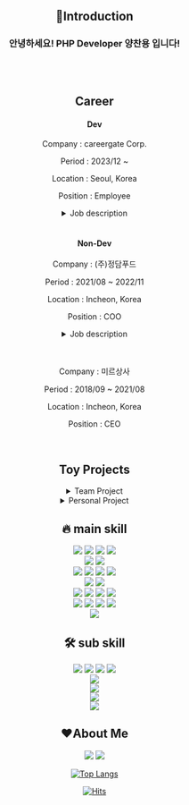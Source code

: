 <div align="center">




<h2>💪Introduction</h2>
<h3>안녕하세요! PHP Developer 양찬용 입니다!</h3>
<br>
<br>

<h2>Career</h2>

<h4> Dev </h4>
<p>Company : careergate Corp.</p>
<p>Period : 2023/12 ~ </p>
<p>Location : Seoul, Korea<p>
<p>Position : Employee</p>
<details>
<summary>Job description</summary>
<div align="left"">

<h4>e-learning PHP Developer</h4>

1. Defense against SQL injection
     - url parameter Filtering 및 escaping 함수 생성
2. The transition from classic PHP to CodeIgniter
     - 총 5개의 프로젝트 고도화 작업 진행
3. Development of a web service
     - 출석체크, 타임아웃, 한정판 등 다양한 이벤트 개발
     - 자체 서비스 트러블슈팅
     - 신규 프로젝트 참여
     - 결제, kakao, naver 등 다양한 API 사용 경험 보유
     - e-learning을 위한 영상 관련 개발
     - gitlab, jenkins를 사용한 형상관리
</div>
</details>
<br>

<h4> Non-Dev </h4>



<p>Company : (주)정담푸드</p>
<p>Period : 2021/08 ~ 2022/11</p>
<p>Location : Incheon, Korea<p>
<p>Position : COO</p>
<details>
<summary>Job description</summary>
<div align="left">

<h4>사업총괄</h4>

1. 영업 총괄
   - 매입처 확보 및 고품질 상품 자재 납품가 인하를 통한 성과 달성
   - 영업사원 관리, 교육으로 인한 팀 성과 향상
2. 부서별 업무 고도화
   - 공통
     - 회사 매뉴얼 작성으로 효율적인 업무 프로세스 확립
     - 지문식 출퇴근 관리 도입으로 근무환경 개선
     - 직원 안전 교육
   - 납품
     - 배송지 구역화 및 배송구역 분할로 효율적인 납품 체계 구축
   - 육가공
     - 현장 업무 프로세스 최적화를 통한 생산성 향상
   - 상품 관리
     - 냉장/냉동고별 자재 구역화 (동선관리)
     - 직원 지게차 교육
     - 재고 관리 시스템 도입 및 교육
3. 신 사업 계획
     - 인터넷판매를 통한 새로운 수익원 창출
     - 인근 아파트, 빌라단지 소매 기획
     - 자사 상품 orm 기획
4. 새로운 공장 계약 및 공사 진행을 통한 사업 확장
</div>
</details>

<br>
<br>
<p>Company : 미르상사</p>
<p>Period : 2018/09 ~ 2021/08</p>
<p>Location : Incheon, Korea<p>
<p>Position : CEO</p>
<!-- <details>
<summary>Job description</summary>
<div style="align: left">

<h4>사업총괄</h4>

1. 영업 총괄
   - 매입처 확보 및 고품질 상품 자재 납품가 인하를 통한 성과 달성
   - 영업사원 관리, 교육으로 인한 팀 성과 향상
2. 부서별 업무 고도화
   - 공통
     - 회사 매뉴얼 작성으로 효율적인 업무 프로세스 확립
     - 지문식 출퇴근 관리 도입으로 근무환경 개선
     - 직원 안전 교육
   - 납품
     - 배송지 구역화 및 배송구역 분할로 효율적인 납품 체계 구축
   - 육가공
     - 현장 업무 프로세스 최적화를 통한 생산성 향상
   - 상품 관리
     - 냉장/냉동고별 자재 구역화 (동선관리)
     - 직원 지게차 교육
     - 재고 관리 시스템 도입 및 교육
3. 신 사업 계획
     - 인터넷판매를 통한 새로운 수익원 창출
     - 인근 아파트, 빌라단지 소매 기획
     - 자사 상품 orm 기획
4. 새로운 공장 계약 및 공사 진행을 통한 사업 확장
</div>
</details> -->

  <!-- 서버 내림 -->
  <!-- <a href="https://www.chanyongyang.com/" style="color: bisque; font-size: 20px"><b>Portfolio Link</b></a> */ -->
  <br>

<h2>Toy Projects</h2>

<details>

<summary>Team Project</summary>
JALADIN 인터넷서점 <a href="https://github.com/yangchanyong/AWS_fullstack_mini_project">GitHub Link</a> <br>
(JAVA CLI Project / 서점 관리 시스템)
<br>
<br>

푸드得 <a href="https://github.com/yangchanyong/AWS_fullstack_semi_project">GitHub Link</a> <br>
(Spring Legacy Project를 활용하여 사용자의 상품 구매 시 필요한 전자상거래 구현) <br>

FireWorks <a href="https://github.com/OhHalfmoon/firework_back">GitHub Link</a> <br>
(Spring Boot + Mustache를 활용한 그룹웨어)
<br>
<br>
<p></p>
</details>

<details>
<summary>Personal Project</summary>
Oring Vape <a href="https://github.com/yangchanyong/AWS_fullstack_Servlet_JSP_Assignment">GitHub Link</a> <br>(Servlet,
JSP를 활용한 회원제 게시판)
<br>
<br>

Todo-App <a href="https://github.com/yangchanyong/todo-react-app">GitHub Link</a> <br>
(React.JS + Spring Boot를 활용한 Rest ful API / SPA 제작)
</details>

<h2>🔥 main skill</h2>
<img src="https://img.shields.io/badge/html5-E34C26?style=flat&logo=html5&logoColor=white"/>
<img src="https://img.shields.io/badge/css3-1572B6?style=flat&logo=css3&logoColor=white"/>
<img src="https://img.shields.io/badge/javascript-F7DF1E?style=flat&logo=javascript&logoColor=black"/>
<img src="https://img.shields.io/badge/jquery-0769AD?style=flat&logo=jquery&logoColor=white"/><br>
<img src="https://img.shields.io/badge/php-777BB4?style=flat&logo=php&logoColor=white"/>
<img src="https://img.shields.io/badge/codeigniter-EF4223?style=flat&logo=codeigniter&logoColor=white"/><br>
<img src="https://img.shields.io/badge/Java-white?style=flat&logo=java&logoColor=white"/>
<img src="https://img.shields.io/badge/Spring-6DB33F?style=flat&logo=spring&logoColor=white"/>
<img src="https://img.shields.io/badge/Springboot-6DB33F?style=flat&logo=springboot&logoColor=white"/>
<img src="https://img.shields.io/badge/springsecurity-6DB33F?style=flat&logo=springsecurity&logoColor=white"/><br>
<img src="https://img.shields.io/badge/mariaDB-003545?style=flat&logo=mariadb&logoColor=white"/>
<img src="https://img.shields.io/badge/JPA-6DB33F?style=flat&logo=JPA&logoColor=white"/><br>
<img src="https://img.shields.io/badge/svn-809CC9?style=flat&logo=subversion&logoColor=white"/>
<img src="https://img.shields.io/badge/github-181717?style=flat&logo=github&logoColor=white"/>
<img src="https://img.shields.io/badge/GitLab-black?style=flat&logo=GitLab&logoColor=FC6D26"/>
<img src="https://img.shields.io/badge/jenkins-black?style=flat&logo=jenkins&logoColor=D24939"/><br>
<img src="https://img.shields.io/badge/intelliJ-000000?style=flat&logo=intellijidea&logoColor=white"/>
<img src="https://img.shields.io/badge/vscode-5C2D91?style=flat&logo=VisualStudioCode&logoColor=white"/>
<img src="https://img.shields.io/badge/sts-6DB43D?style=flat&logo=SpringToolSuite&logoColor=white"/>
<img src="https://img.shields.io/badge/DBeaver-A18570?style=flat&logo=DBeaver&logoColor=white"/><br>
<img src="https://img.shields.io/badge/AWS-232F3E?style=flat&logo=amazonaws&logoColor=white"/><br>
<h2>🛠 sub skill</h2>
<img src="https://img.shields.io/badge/Node.js-339933?style=flat&logo=Node.js&logoColor=white"/>
<img src="https://img.shields.io/badge/express-000000?style=flat&logo=express&logoColor=white"/>

<img src="https://img.shields.io/badge/Vue.js-4FC08D?style=flat&logo=Vue.js&logoColor=white"/>
<img src="https://img.shields.io/badge/React.js-61DAFB?style=flat&logo=React&logoColor=white"/><br>
<img src="https://img.shields.io/badge/oracleDB-F80000?style=flat&logo=oracle&logoColor=white"/><br>
<img src="https://img.shields.io/badge/MongoDB-47A248?style=flat&logo=MongoDB&logoColor=white"/><br>
<img src="https://img.shields.io/badge/docker-2496ED?style=flat&logo=docker&logoColor=white"/>
<br>
<img src="https://img.shields.io/badge/eclipse-2C2255?style=flat&logo=eclipse&logoColor=white"/>

<h2>❤About Me</h2>

<a href="https://c-uncle-full-stack.tistory.com/"><img src="https://img.shields.io/badge/BLOG-000000?style=flat&logo=tistory&logoColor=white"/></a>
<a href="mailto:cksdydsla93@gmail.com"><img src="https://img.shields.io/badge/Gmail-EA4335?style=flate&logo=Gmail&logoColor=white&link=mailto:cksdydsla93@gmail.com"/></a></p>

<!-- stats -->
<!-- <img src="https://github-readme-stats.vercel.app/api?username=yangchanyong&show_icons=true"> -->


[![Top Langs](https://github-readme-stats.vercel.app/api/top-langs/?username=yangchanyong&layout=compact)](https://github.com/yangchanyong/github-readme-stats)



<!-- hit counter -->
[![Hits](https://hits.seeyoufarm.com/api/count/incr/badge.svg?url=https%3A%2F%2Fgithub.com%2Fyangchanyong%2Fhit-counter&count_bg=%23D200FF&title_bg=%23000000&icon=github.svg&icon_color=%23E7E7E7&title=hits&edge_flat=false)](https://hits.seeyoufarm.com)<br>

</div>
